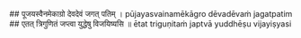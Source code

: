 <section data-markdown>
## पूजयस्वैनमेकाग्रो देवदेवं जगत् पतिम् ।
pūjayasvainamēkāgro dēvadēvaṁ jagatpatim
## एतत् त्रिगुणितं जप्त्वा युद्धेषु विजयिष्यसि ॥
ētat triguṇitaṁ japtvā yuddhēṣu vijayiṣyasi
</section>
